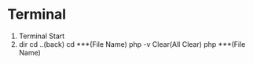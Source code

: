 # Terminal
1. Terminal Start
2. dir
cd ..(back)
cd ***(File Name)
php -v
Clear(All Clear)
php ***(File Name)
